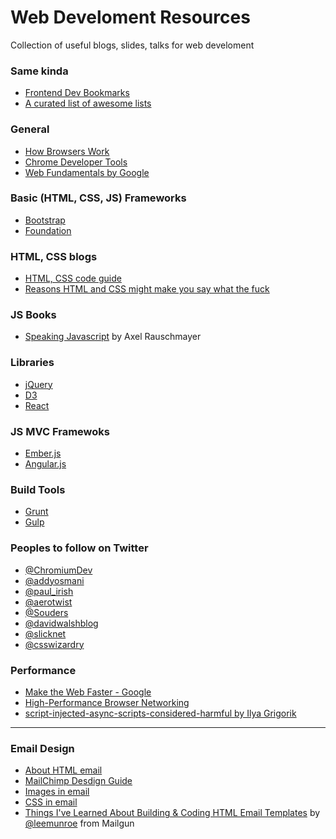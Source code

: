Web Develoment Resources
========================

Collection of useful blogs, slides, talks for web develoment

### Same kinda

- [Frontend Dev Bookmarks](https://github.com/dypsilon/frontend-dev-bookmarks)
- [A curated list of awesome lists](https://github.com/sindresorhus/awesome)

### General

- [How Browsers Work](http://www.html5rocks.com/en/tutorials/internals/howbrowserswork)
- [Chrome Developer Tools](https://developers.google.com/chrome-developer-tools/)
- [Web Fundamentals by Google](https://developers.google.com/web/fundamentals/)

### Basic (HTML, CSS, JS) Frameworks

- [Bootstrap](http://getbootstrap.com)
- [Foundation](http://foundation.zurb.com)

### HTML, CSS blogs

- [HTML, CSS code guide](http://mdo.github.io/code-guide/)
- [Reasons HTML and CSS might make you say what the fuck](http://mdo.github.io/wtf-html-css/)

### JS Books

- [Speaking Javascript](http://speakingjs.com/es5/) by Axel Rauschmayer

### Libraries

- [jQuery](http://jquery.com/)
- [D3](http://d3js.org/)
- [React](http://facebook.github.io/react/)

### JS MVC Framewoks

- [Ember.js](http://emberjs.com/)
- [Angular.js](http://angularjs.org/)

### Build Tools

- [Grunt](http://gruntjs.com/)
- [Gulp](http://gulpjs.com/)

### Peoples to follow on Twitter

- [@ChromiumDev](https://twitter.com/ChromiumDev)
- [@addyosmani](https://twitter.com/addyosmani)
- [@paul_irish](https://twitter.com/paul_irish)
- [@aerotwist](https://twitter.com/aerotwist)
- [@Souders](https://twitter.com/Souders)
- [@davidwalshblog](https://twitter.com/davidwalshblog)
- [@slicknet](https://twitter.com/slicknet)
- [@csswizardry](https://twitter.com/csswizardry)

### Performance

- [Make the Web Faster - Google](https://developers.google.com/speed/)
- [High-Performance Browser Networking](http://chimera.labs.oreilly.com/books/1230000000545/index.html)
- [script-injected-async-scripts-considered-harmful by Ilya Grigorik](https://www.igvita.com/2014/05/20/script-injected-async-scripts-considered-harmful/)

---

### Email Design

- [About HTML email](http://kb.mailchimp.com/campaigns/ways-to-build/how-to-code-html-emails)
- [MailChimp Desdign Guide](http://mailchimp.com/resources/email-design-guide/)
- [Images in email](http://kb.mailchimp.com/campaigns/image-videos-files/image-requirements-for-templates)
- [CSS in email](http://kb.mailchimp.com/campaigns/ways-to-build/using-css-in-campaigns)
- [Things I've Learned About Building & Coding HTML Email Templates](http://www.leemunroe.com/building-html-email/) by [@leemunroe](https://twitter.com/leemunroe) from Mailgun
